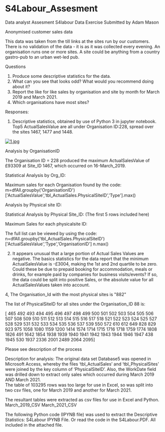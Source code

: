 # S4Labour_Assesment
Data analyst Assesment
S4labour Data Exercise
Submitted by Adam Mason

Anonymised customer sales data 

This data was taken from the till links at the sites run by our customers. 
There is no validation of the data - it is as it was collected every evening. 
An organisation runs one or more sites. A site could be anything from a country gastro-pub to an urban wet-led pub. 

Questions 
1.	 Produce some descriptive statistics for the data. 
2.	 What can you see that looks odd? What would you recommend doing about it? 
3.	 Report the like for like sales by organisation and site by month for March 2019 and March 2021. 
4.	Which organisations have most sites? 



Responses:
1.	Descriptive statistics, obtained by use of Python 3 in jupyter notebook.
Top5 ActualSalesValue are all under Organisation ID:228, spread over the sites 1467, 1477 and 1448.


 [![1.jpg](https://i.postimg.cc/QdWmB680/1.jpg)](https://postimg.cc/cv0w2B8n)

Analysis by OrganisationID

 
The Organisation ID = 228 produced the maximum ActualSalesValue of £93309 at Site_ID 1467, which occurred on 16-March_2019.

Statistical Analysis by Org_ID:
 

Maximum sales for each Organisation found by the code:
m=dfAll.groupby('OrganisationID')['ActualSalesValue','tbl_ActualSales.PhysicalSiteID','Type'].max()

 


Analysis by Physical site ID:
 
Statistical Analysis by Physical Site_ID:
(The first 5 rows included here)
 

Maximum Sales for each physicalsite ID:
 
The full list can be viewed by using the code:
n=dfAll.groupby('tbl_ActualSales.PhysicalSiteID')['ActualSalesValue','Type','OrganisationID']
n.max()


2.	It appears unusual that a large portion of Actual Sales Values are negative.
The basics statistics for the data report that the minimum ActualSalesValue is -£3004, making the 1st and 2nd quartile to be zero.
Could these be due to prepaid booking for accommodation, meals or drinks, for example paid by companies for business visits/events?
If so, the data could be split into positive Sales, or the absolute value for all ActualSalesValues taken into account.

 


4, 
The Organisation_Id with the most physical sites is "882"

The list of PhysicalSiteID for all sites under the Organisation_ID 88 is:
 
 [ 465  492  493  494  495  496  497  498  499  500  501  502  503  504
  505  506  507  508  509  510  511  512  513  514  515  516  517  518
  521  522  523  524  525  527  528  529  531  532  533  534  535  536
  537  539  550  572  610  612  649  828  829  923  975 1058 1080 1159
 1200 1414 1574 1714 1715 1716 1718 1759 1774 1808 1826  491 1642 1854
 1938 1939 1940 1941 1942 1943 1944 1946 1947  438 1945  530 1937 2336
 2001 2489 2064 2095]


Please see description of the process












Description for analysis:
The original data set Database5 was opened in Microsoft Access, whereby the files ‘tbl_ActualSales’ and ‘tbl_PhysicalSites’ were joined by the key column of ‘PhysicalSiteID’. 
Also, the WorkDate field was drilled down to extract only sales which occurred during March 2019 AND March 2021.	
The table of 103295 rows was too large for use in Excel, so was split into two csv files, one for March 2019 and another for March 2021.

 
The resultant tables were extracted as csv files for use in Excel and Python.
March_2019_CSV
March_2021_CSV

The following Python code (IPYNB file) was used to extract the Descriptive Statistics:
S4Labour IPYNB File.
Or read the code in the S4Labour.PDF.
All included in the attached file.


